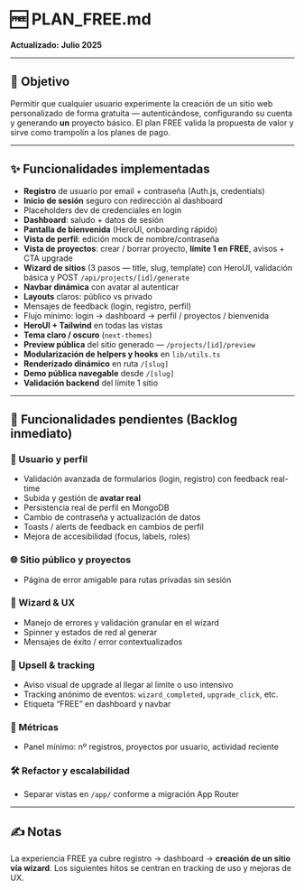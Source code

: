 # 🆓 PLAN_FREE.md

**Actualizado:** **Julio 2025**

---

## 🎯 Objetivo

Permitir que cualquier usuario experimente la creación de un sitio web personalizado de forma gratuita — autenticándose, configurando su cuenta y generando **un** proyecto básico. El plan FREE valida la propuesta de valor y sirve como trampolín a los planes de pago.

---

## ✨ Funcionalidades implementadas

- **Registro** de usuario por email + contraseña (Auth.js, credentials)
- **Inicio de sesión** seguro con redirección al dashboard
- Placeholders dev de credenciales en login
- **Dashboard**: saludo + datos de sesión
- **Pantalla de bienvenida** (HeroUI, onboarding rápido)
- **Vista de perfil**: edición mock de nombre/contraseña
- **Vista de proyectos**: crear / borrar proyecto, **límite 1 en FREE**, avisos + CTA upgrade
- **Wizard de sitios** (3 pasos — title, slug, template) con HeroUI, validación básica y POST `/api/projects/[id]/generate`
- **Navbar dinámica** con avatar al autenticar
- **Layouts** claros: público vs privado
- Mensajes de feedback (login, registro, perfil)
- Flujo mínimo: login → dashboard → perfil / proyectos / bienvenida
- **HeroUI + Tailwind** en todas las vistas
- **Tema claro / oscuro** (`next-themes`)
- **Preview pública** del sitio generado — `/projects/[id]/preview`
- **Modularización de helpers y hooks** en `lib/utils.ts`
- **Renderizado dinámico** en ruta `/[slug]`
- **Demo pública navegable** desde `/[slug]`
- **Validación backend** del límite 1 sitio

---

## 🚧 Funcionalidades pendientes (Backlog inmediato)

### 👤 Usuario y perfil

- Validación avanzada de formularios (login, registro) con feedback real-time
- Subida y gestión de **avatar real**
- Persistencia real de perfil en MongoDB
- Cambio de contraseña y actualización de datos
- Toasts / alerts de feedback en cambios de perfil
- Mejora de accesibilidad (focus, labels, roles)

### 🌐 Sitio público y proyectos

- Página de error amigable para rutas privadas sin sesión

### 🧱 Wizard & UX

- Manejo de errores y validación granular en el wizard
- Spinner y estados de red al generar
- Mensajes de éxito / error contextualizados

### 🚀 Upsell & tracking

- Aviso visual de upgrade al llegar al límite o uso intensivo
- Tracking anónimo de eventos: `wizard_completed`, `upgrade_click`, etc.
- Etiqueta “FREE” en dashboard y navbar

### 🧪 Métricas

- Panel mínimo: nº registros, proyectos por usuario, actividad reciente

### 🛠 Refactor y escalabilidad

- Separar vistas en `/app/` conforme a migración App Router

---

## ✍️ Notas

La experiencia FREE ya cubre registro → dashboard → **creación de un sitio vía wizard**.
Los siguientes hitos se centran en tracking de uso y mejoras de UX.
